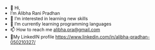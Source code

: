 - 👋 Hi,
- I’m Alibha Rani Pradhan
- 👀 I’m interested in learning new skills
- 🌱 I’m currently learning programming languages
- 📫 How to reach me alibha.pra@gmail.com
- 🔗My LinkedIN profile https://www.linkedin.com/in/alibha-pradhan-050210327/
  
